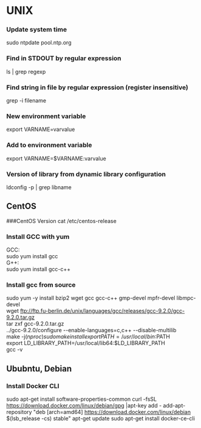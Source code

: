 # UNIX
### Update system time  
sudo ntpdate pool.ntp.org

### Find in STDOUT by regular expression
ls | grep regexp

### Find string in file by regular expression (register insensitive)
grep -i filename

### New environment variable
export VARNAME=varvalue

### Add to environment variable
export VARNAME=$VARNAME:varvalue

### Version of library from dynamic library configuration
ldconfig -p | grep libname

## CentOS
###CentOS Version
cat /etc/centos-release

### Install GCC with yum
GCC:  
sudo yum install gcc  
G++:  
sudo yum install gcc-c++

### Install gcc from source
sudo yum -y install bzip2 wget gcc gcc-c++ gmp-devel mpfr-devel libmpc-devel  
wget ftp://ftp.fu-berlin.de/unix/languages/gcc/releases/gcc-9.2.0/gcc-9.2.0.tar.gz  
tar zxf gcc-9.2.0.tar.gz  
../gcc-9.2.0/configure --enable-languages=c,c++ --disable-multilib  
make -j$(nproc)  
sudo make install  
export PATH=/usr/local/bin:$PATH  
export LD_LIBRARY_PATH=/usr/local/lib64:$LD_LIBRARY_PATH  
gcc -v

## Ububntu, Debian
### Install Docker CLI
sudo apt-get install software-properties-common
curl -fsSL https://download.docker.com/linux/debian/gpg |apt-key add -
add-apt-repository "deb [arch=amd64] https://download.docker.com/linux/debian $(lsb_release -cs) stable"
apt-get update
sudo apt-get install docker-ce-cli
